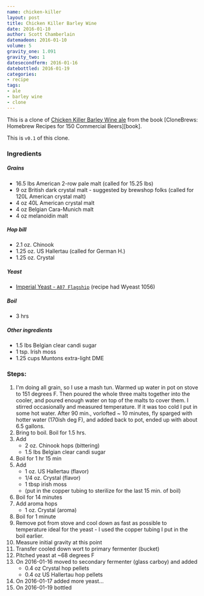 ```yaml
---
name: chicken-killer
layout: post
title: Chicken Killer Barley Wine
date: 2016-01-10
author: Scott Chamberlain
datemadeon: 2016-01-10
volume: 5
gravity_one: 1.091
gravity_two: 1
datesecondferm: 2016-01-16
datebottled: 2016-01-19
categories:
- recipe
tags:
- ale
- barley wine
- clone
---
```


This is a clone of [Chicken Killer Barley Wine ale](http://www.santafebrewing.com/our_beer/detail/23) from the book [CloneBrews: Homebrew Recipes for 150 Commercial Beers][book].

This is `v0.1` of this clone.

### Ingredients

##### Grains

+ 16.5 lbs American 2-row pale malt (called for 15.25 lbs)
+ 9 oz British dark crystal malt - suggested by brewshop folks (called for 120L American crystal malt)
+ 4 oz 40L American crystal malt
+ 4 oz Belgian Cara-Munich malt
+ 4 oz melanoidin malt

##### Hop bill

+ 2.1 oz. Chinook
+ 1.25 oz. US Hallertau (called for German H.)
+ 1.25 oz. Crystal

##### Yeast

+ [Imperial Yeast - `A07 Flagship`](http://www.imperialyeast.com/yeast-strains/) (recipe had Wyeast 1056)

##### Boil

+ 3 hrs

##### Other ingredients

+ 1.5 lbs Belgian clear candi sugar
+ 1 tsp. Irish moss
+ 1.25 cups Muntons extra-light DME

### Steps:

1. I'm doing all grain, so I use a mash tun. Warmed up water in pot on stove to 151 degrees F. Then poured the whole three malts together into the cooler, and poured enough water on top of the malts to cover them.  I stirred occasionally and measured temperature. If it was too cold I put in some hot water.  After 90 min., vorlofted ~ 10 minutes, fly sparged with hotter water (170ish deg F), and added back to pot, ended up with about 6.5 gallons.
2. Bring to boil. Boil for 1.5 hrs.
3. Add
	+ 2 oz. Chinook hops (bittering)
    + 1.5 lbs Belgian clear candi sugar
4. Boil for 1 hr 15 min
5. Add
	+ 1 oz. US Hallertau (flavor)
	+ 1/4 oz. Crystal (flavor)
	+ 1 tbsp irish moss
	+ (put in the copper tubing to sterilize for the last 15 min. of boil)
6. Boil for 14 minutes
7. Add aroma hops
	+ 1 oz. Crystal (aroma)
8. Boil for 1 minute
9. Remove pot from stove and cool down as fast as possible to temperature ideal for the yeast - I used the copper tubing I put in the boil earlier.
10. Measure initial gravity at this point
11. Transfer cooled down wort to primary fermenter (bucket)
12. Pitched yeast at ~68 degrees F
13. On 2016-01-16 moved to secondary fermenter (glass carboy) and added
    + 0.4 oz Crystal hop pellets
    + 0.4 oz US Hallertau hop pellets
14. On 2016-01-17 added more yeast...
15. On 2016-01-19 bottled
